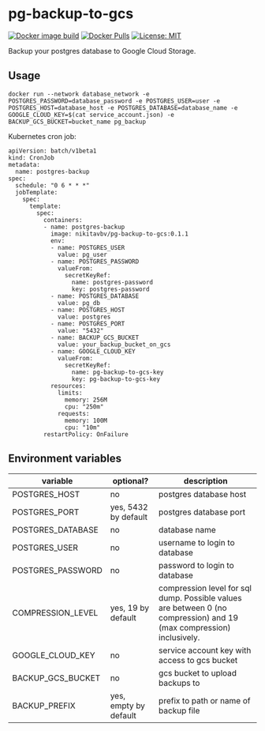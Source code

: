 # pg-backup-to-gcs

[![Docker image build](https://img.shields.io/github/workflow/status/nikitavbv/pg-backup-to-gcs/Build%20docker%20image)][build]
[![Docker Pulls](https://img.shields.io/docker/pulls/prom/prometheus.svg?maxAge=604800)][hub]
[![License: MIT](https://img.shields.io/badge/License-MIT-yellow.svg)][license]

Backup your postgres database to Google Cloud Storage.

## Usage

```
docker run --network database_network -e POSTGRES_PASSWORD=database_password -e POSTGRES_USER=user -e POSTGRES_HOST=database_host -e POSTGRES_DATABASE=database_name -e GOOGLE_CLOUD_KEY=$(cat service_account.json) -e BACKUP_GCS_BUCKET=bucket_name pg_backup
```

Kubernetes cron job:
```
apiVersion: batch/v1beta1
kind: CronJob
metadata:
  name: postgres-backup
spec:
  schedule: "0 6 * * *"
  jobTemplate:
    spec:
      template:
        spec:
          containers:
          - name: postgres-backup
            image: nikitavbv/pg-backup-to-gcs:0.1.1
            env:
            - name: POSTGRES_USER
              value: pg_user
            - name: POSTGRES_PASSWORD
              valueFrom:
                secretKeyRef:
                  name: postgres-password
                  key: postgres-password
            - name: POSTGRES_DATABASE
              value: pg_db
            - name: POSTGRES_HOST
              value: postgres
            - name: POSTGRES_PORT
              value: "5432"
            - name: BACKUP_GCS_BUCKET
              value: your_backup_bucket_on_gcs
            - name: GOOGLE_CLOUD_KEY
              valueFrom:
                secretKeyRef:
                  name: pg-backup-to-gcs-key
                  key: pg-backup-to-gcs-key
            resources:
              limits:
                memory: 256M
                cpu: "250m"
              requests:
                memory: 100M
                cpu: "10m"
          restartPolicy: OnFailure
```

## Environment variables

| variable          | optional?             | description                                                                                                          |
|-------------------|-----------------------|----------------------------------------------------------------------------------------------------------------------|
| POSTGRES_HOST     | no                    | postgres database host                                                                                               |
| POSTGRES_PORT     | yes, 5432 by default  | postgres database port                                                                                               |
| POSTGRES_DATABASE | no                    | database name                                                                                                        |
| POSTGRES_USER     | no                    | username to login to database                                                                                        |
| POSTGRES_PASSWORD | no                    | password to login to database                                                                                        |
| COMPRESSION_LEVEL | yes, 19 by default    | compression level for sql dump. Possible values are between 0 (no compression) and 19 (max compression) inclusively. |
| GOOGLE_CLOUD_KEY  | no                    | service account key with access to gcs bucket                                                                        |
| BACKUP_GCS_BUCKET | no                    | gcs bucket to upload backups to                                                                                      |
| BACKUP_PREFIX     | yes, empty by default | prefix to path or name of backup file                                                                                |

[hub]: https://hub.docker.com/r/nikitavbv/pg-backup-to-gcs/
[build]: https://github.com/nikitavbv/pg-backup-to-gcs/actions
[license]: https://tldrlegal.com/license/mit-license